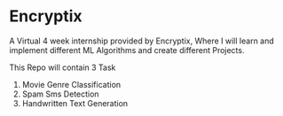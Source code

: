 # Encryptix
A Virtual 4 week internship provided by Encryptix, Where I will learn and implement different ML Algorithms and create different Projects.

This Repo will contain 3 Task
1. Movie Genre Classification
2. Spam Sms Detection
3. Handwritten Text Generation
